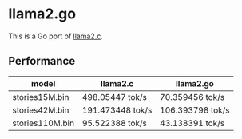 # llama2.go

This is a Go port of [llama2.c](https://github.com/karpathy/llama2.c).

## Performance

| model           | llama2.c         | llama2.go
| --------------- | ---------------- | ---------
| stories15M.bin  | 498.05447  tok/s | 70.359456 tok/s
| stories42M.bin  | 191.473448 tok/s | 106.393798 tok/s
| stories110M.bin | 95.522388  tok/s | 43.138391 tok/s
